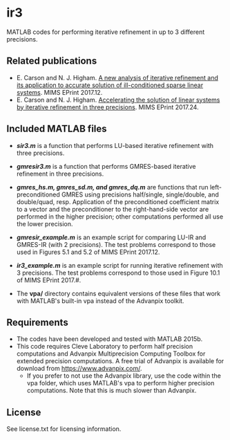 # ir3
MATLAB codes for performing iterative refinement in up to 3 
different precisions. 

## Related publications
* E. Carson and N. J. Higham. [A new analysis of iterative refinement and its application 
to accurate solution of ill-conditioned sparse linear systems](http://eprints.ma.man.ac.uk/2537/01/covered/MIMS_ep2017_12.pdf). MIMS EPrint 2017.12.
* E. Carson and N. J. Higham. [Accelerating the solution of linear systems by 
iterative refinement in three precisions](http://eprints.ma.man.ac.uk/2562/01/paper.pdf). MIMS EPrint 2017.24. 

## Included MATLAB files
* **_sir3.m_** is a function that performs LU-based iterative refinement with three precisions.

* **_gmresir3.m_** is a function that performs GMRES-based iterative refinement in three precisions.

* **_gmres_hs.m, gmres_sd.m, and gmres_dq.m_** are functions that run left-preconditioned GMRES using precisions half/single, single/double, and double/quad, resp. Application of the preconditioned coefficient matrix to a vector and the preconditioner to the right-hand-side vector are performed in the higher precision; other computations performed all use the lower precision.  

* **_gmresir_example.m_** is an example script for comparing LU-IR and GMRES-IR (with 2 precisions). The test problems correspond to those used in Figures 5.1 and 5.2 of MIMS EPrint 2017.12.

* **_ir3_example.m_** is an example script for running iterative refinement with 3 precisions. The test problems correspond to those used in Figure 10.1 of MIMS EPrint 2017.#.

* The **vpa/** directory contains equivalent versions of these files that work with MATLAB's built-in vpa instead of the Advanpix toolkit. 


## Requirements
* The codes have been developed and tested with MATLAB 2015b.
* This code requires Cleve Laboratory to perform half precision computations and 
Advanpix Multiprecision Computing Toolbox for extended precision computations. 
A free trial of Advanpix is available for download from https://www.advanpix.com/.
    * If you prefer to not use the Advanpix library, use the code within the vpa folder, which uses MATLAB's vpa to perform higher precision computations. Note that this is much slower than Advanpix. 

## License
See license.txt for licensing information.
